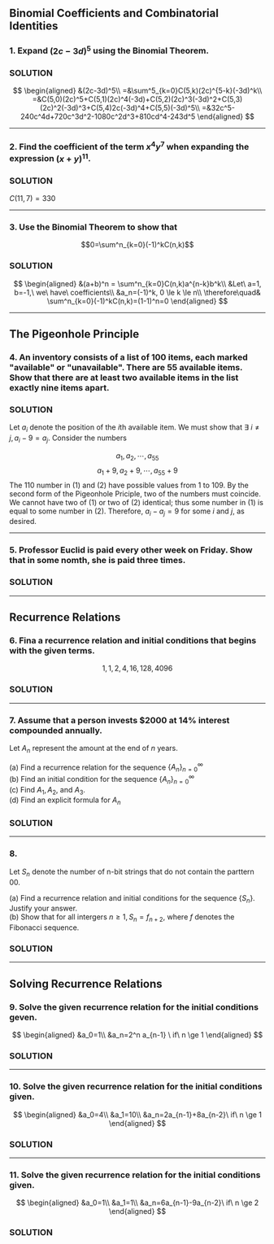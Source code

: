 ## Binomial Coefficients and Combinatorial Identities

### 1. Expand $(2c-3d)^5$ using the Binomial Theorem.

### SOLUTION

$$
\begin{aligned}
&(2c-3d)^5\\
=&\sum^5_{k=0}C(5,k)(2c)^{5-k}(-3d)^k\\
=&C(5,0)(2c)^5+C(5,1)(2c)^4(-3d)+C(5,2)(2c)^3(-3d)^2+C(5,3)(2c)^2(-3d)^3+C(5,4)2c(-3d)^4+C(5,5)(-3d)^5\\
=&32c^5-240c^4d+720c^3d^2-1080c^2d^3+810cd^4-243d^5
\end{aligned}
$$

---

### 2. Find the coefficient of the term $x^4y^7$ when expanding the expression $(x+y)^{11}$.

### SOLUTION
$C(11,7) = 330$

---

### 3. Use the Binomial Theorem to show that

$$0=\sum^n_{k=0}(-1)^kC(n,k)$$

### SOLUTION
$$
\begin{aligned}
&(a+b)^n = \sum^n_{k=0}C(n,k)a^{n-k}b^k\\
&Let\ a=1, b=-1,\ we\ have\ coefficients\\
&a_n=(-1)^k, 0 \le k \le n\\
\therefore\quad& \sum^n_{k=0}(-1)^kC(n,k)=(1-1)^n=0
\end{aligned}
$$

---

## The Pigeonhole Principle

### 4. An inventory consists of a list of 100 items, each marked "available" or "unavailable". There are 55 available items. Show that there are at least two available items in the list exactly nine items apart.

### SOLUTION
Let $a_i$ denote the position of the $i$th available item. We must show that $\exists\ i \ne j, a_i-9=a_j$. Consider the numbers

$$a_1, a_2, \cdots, a_{55}\tag{1}$$
$$a_1+9, a_2+9, \cdots, a_{55}+9\tag{2}$$
The 110 number in (1) and (2) have possible values from 1 to 109. By the second form of the Pigeonhole Priciple, two of the numbers must coincide. We cannot have two of (1) or two of (2) identical; thus some number in (1) is equal to some number in (2). Therefore, $a_i-a_j=9$ for some $i$ and $j$, as desired.


---

### 5. Professor Euclid is paid every other week on Friday. Show that in some nomth, she is paid three times.

### SOLUTION

---

## Recurrence Relations

### 6. Fina a recurrence relation and initial conditions that begins with the given terms.
$$1,1,2,4,16,128,4096$$

### SOLUTION

---

### 7. Assume that a person invests $2000 at 14% interest compounded annually.
Let $A_n$ represent the amount at the end of $n$ years.

(a) Find a recurrence relation for the sequence $\lbrace A_n \rbrace ^{\infty}_{n=0}$  
(b) Find an initial condition for the sequence $\lbrace A_n \rbrace ^{\infty}_{n=0}$  
(c) Find $A_1, A_2,$ and $A_3$.  
(d) Find an explicit formula for $A_n$

### SOLUTION

---

### 8.
Let $S_n$ denote the number of n-bit strings that do not contain the parttern 00.

(a) Find a recurrence relation and initial conditions for the sequence $\lbrace S_n \rbrace$. Justify your answer.  
(b) Show that for all intergers $n \ge 1, S_n=f_{n+2}$, where $f$ denotes the Fibonacci sequence.

### SOLUTION

---

## Solving Recurrence Relations

### 9. Solve the given recurrence relation for the initial conditions geven.

$$
\begin{aligned}
&a_0=1\\
&a_n=2^n a_{n-1} \ if\ n \ge 1
\end{aligned}
$$

### SOLUTION

---

### 10. Solve the given recurrence relation for the initial conditions given.

$$
\begin{aligned}
&a_0=4\\
&a_1=10\\
&a_n=2a_{n-1}+8a_{n-2}\ if\ n \ge 1
\end{aligned}
$$

### SOLUTION

---

### 11. Solve the given recurrence relation for the initial conditions given.

$$
\begin{aligned}
&a_0=1\\
&a_1=1\\
&a_n=6a_{n-1}-9a_{n-2}\ if\ n \ge 2
\end{aligned}
$$

### SOLUTION